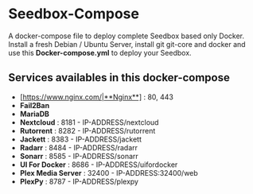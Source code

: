 # Seedbox-Compose
A docker-compose file to deploy complete Seedbox based only Docker. Install a fresh Debian / Ubuntu Server, install git git-core and docker and use this **Docker-compose.yml** to deploy your Seedbox.

## Services availables in this docker-compose
  * [https://www.nginx.com/|**Nginx**] : 80, 443
  * **Fail2Ban**
  * **MariaDB**
  * **Nextcloud** : 8181 - IP-ADDRESS/nextcloud
  * **Rutorrent** : 8282 - IP-ADDRESS/rutorrent
  * **Jackett** : 8383 - IP-ADDRESS/jackett
  * **Radarr** : 8484 - IP-ADDRESS/radarr
  * **Sonarr** : 8585 - IP-ADDRESS/sonarr
  * **UI For Docker** : 8686 - IP-ADDRESS/uifordocker
  * **Plex Media Server** : 32400 - IP-ADDRESS:32400/web
  * **PlexPy** : 8787 - IP-ADDRESS/plexpy
